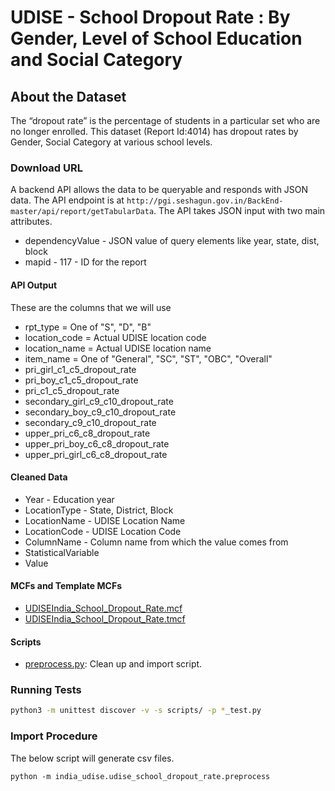 # UDISE - School Dropout Rate : By Gender, Level of School Education and Social Category

## About the Dataset
The “dropout rate” is the percentage of students in a particular set who are no longer enrolled. This dataset (Report Id:4014) has dropout rates by Gender, Social Category at various school levels.


### Download URL
A backend API allows the data to be queryable and responds with JSON data. The API endpoint is at
`http://pgi.seshagun.gov.in/BackEnd-master/api/report/getTabularData`. The API takes JSON input with two main attributes.

- dependencyValue - JSON value of query elements like year, state, dist, block
- mapid - 117 - ID for the report

#### API Output
These are the columns that we will use

- rpt_type = One of "S", "D", "B"
- location_code = Actual UDISE location code
- location_name = Actual UDISE location name
- item_name = One of "General", "SC", "ST", "OBC", "Overall"
- pri_girl_c1_c5_dropout_rate
- pri_boy_c1_c5_dropout_rate
- pri_c1_c5_dropout_rate
- secondary_girl_c9_c10_dropout_rate
- secondary_boy_c9_c10_dropout_rate
- secondary_c9_c10_dropout_rate
- upper_pri_c6_c8_dropout_rate
- upper_pri_boy_c6_c8_dropout_rate
- upper_pri_girl_c6_c8_dropout_rate

#### Cleaned Data
- Year - Education year
- LocationType  - State, District, Block
- LocationName - UDISE Location Name
- LocationCode  - UDISE Location Code
- ColumnName - Column name from which the value comes from
- StatisticalVariable
- Value



#### MCFs and Template MCFs
- [UDISEIndia_School_Dropout_Rate.mcf](UDISEIndia_School_Dropout_Rate.mcf)
- [UDISEIndia_School_Dropout_Rate.tmcf](UDISEIndia_School_Dropout_Rate.tmcf)

#### Scripts
- [preprocess.py](preprocess.py): Clean up and import script.


### Running Tests

```bash
python3 -m unittest discover -v -s scripts/ -p *_test.py
```

### Import Procedure

The below script will generate csv files.

`python -m india_udise.udise_school_dropout_rate.preprocess`
